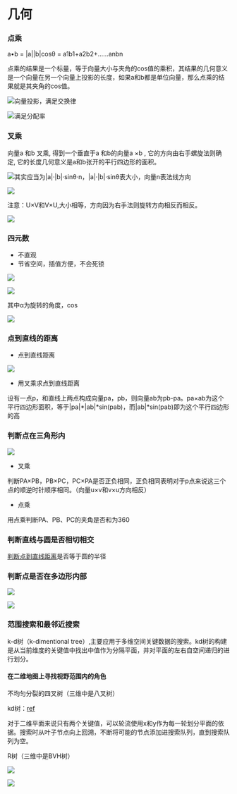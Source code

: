 # 几何

### 点乘

a•b = \|a\|\|b\|cosθ = a1b1+a2b2+……anbn

点乘的结果是一个标量，等于向量大小与夹角的cos值的乘积，其结果的几何意义是一个向量在另一个向量上投影的长度，如果a和b都是单位向量，那么点乘的结果就是其夹角的cos值。

![&#x5411;&#x91CF;&#x6295;&#x5F71;&#xFF0C;&#x6EE1;&#x8DB3;&#x4EA4;&#x6362;&#x5F8B;](../.gitbook/assets/image%20%2832%29.png)

![&#x6EE1;&#x8DB3;&#x5206;&#x914D;&#x7387;](../.gitbook/assets/image%20%286%29.png)

### 叉乘

向量a 和b 叉乘, 得到一个垂直于a 和b的向量a ×b , 它的方向由右手螺旋法则确定, 它的长度几何意义是a和b张开的平行四边形的面积。

![&#x5176;&#x5B9E;&#x5E94;&#x5F53;&#x4E3A;\|a\|&#xB7;\|b\|&#xB7;sin&#x3B8;&#xB7;n&#xFF0C;\|a\|&#xB7;\|b\|&#xB7;sin&#x3B8;&#x8868;&#x5927;&#x5C0F;&#xFF0C;&#x5411;&#x91CF;n&#x8868;&#x6CD5;&#x7EBF;&#x65B9;&#x5411;](../.gitbook/assets/image%20%2841%29.png)

![](../.gitbook/assets/image%20%2825%29.png)

注意：U×V和V×U,大小相等，方向因为右手法则旋转方向相反而相反。

![](../.gitbook/assets/image%20%2812%29.png)

### 四元数

* 不直观
* 节省空间，插值方便，不会死锁

![](../.gitbook/assets/image%20%2861%29.png)

![](../.gitbook/assets/image%20%2878%29.png)

其中α为旋转的角度，cos

![](../.gitbook/assets/image%20%2835%29.png)

### 点到直线的距离

* 点到直线距离

![](../.gitbook/assets/image%20%2867%29.png)

* 用叉乘求点到直线距离

设有一点p，和直线上两点构成向量pa，pb，则向量ab为pb-pa。pa×ab为这个平行四边形面积，等于\|pa\|\*\|ab\|\*sin\(pab\)，而\|ab\|\*sin\(pab\)即为这个平行四边形的高

### 判断点在三角形内

![](../.gitbook/assets/image%20%2850%29.png)

* 叉乘

判断PA×PB，PB×PC，PC×PA是否正负相同，正负相同表明对于p点来说这三个点的顺逆时针顺序相同。（向量u×v和v×u方向相反）

* 点乘

用点乘判断PA、PB、PC的夹角是否和为360

### 判断直线与圆是否相切相交

[判断点到直线距离](ji-he.md#dian-dao-zhi-xian-de-ju-li)是否等于圆的半径

### 判断点是否在多边形内部

![](../.gitbook/assets/image%20%2860%29.png)

![](../.gitbook/assets/image%20%2814%29.png)

### 范围搜索和最邻近搜索

k-d树（k-dimentional tree）,主要应用于多维空间关键数据的搜索。kd树的构建是从当前维度的关键值中找出中值作为分隔平面，并对平面的左右自空间递归的进行划分。

#### 在二维地图上寻找视野范围内的角色

不均匀分裂的四叉树（三维中是八叉树）

kd树：[ref](https://blog.csdn.net/google19890102/article/details/54291615)

对于二维平面来说只有两个关键值，可以轮流使用x和y作为每一轮划分平面的依据。搜索时从叶子节点向上回溯，不断将可能的节点添加进搜索队列，直到搜索队列为空。

R树（三维中是BVH树）

![](../.gitbook/assets/image%20%2870%29.png)

![](../.gitbook/assets/image%20%2854%29.png)

